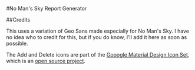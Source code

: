 #No Man's Sky Report Generator


##Credits

This uses a variation of Geo Sans made especially for No Man's Sky. I have no idea who to credit for this, but if you do know, I'll add it here as soon as possible. 

The Add and Delete icons are part of the [Gooogle Material Design Icon Set](https://www.google.com/design/icons/), which is an [open source project](https://github.com/google/material-design-icons).
